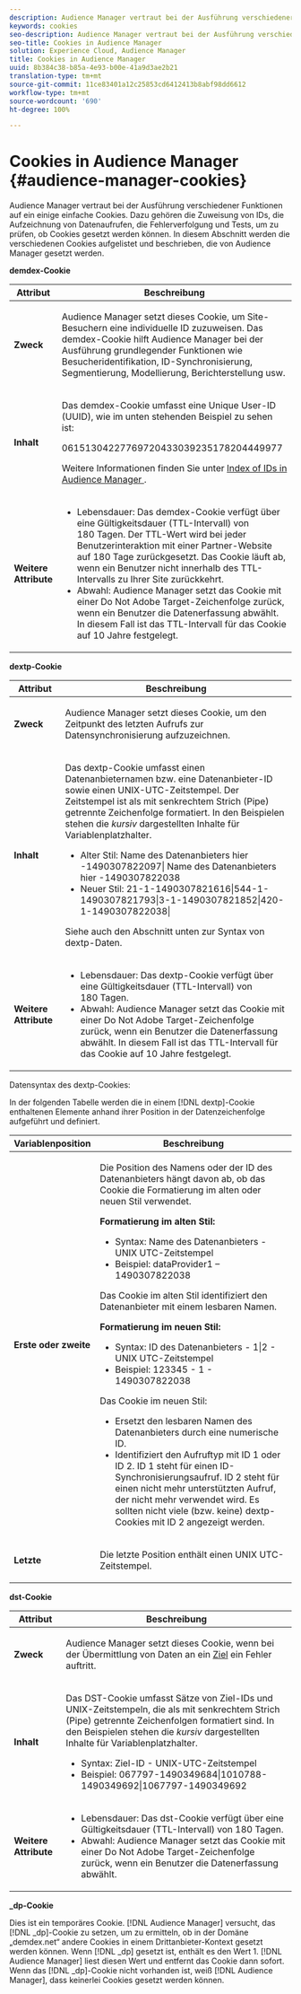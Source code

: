```yaml
---
description: Audience Manager vertraut bei der Ausführung verschiedener Funktionen auf ein einige einfache Cookies. Dazu gehören die Zuweisung von IDs, die Aufzeichnung von Datenaufrufen, die Fehlerverfolgung und Tests, um zu prüfen, ob Cookies gesetzt werden können. In diesem Abschnitt werden die verschiedenen Cookies aufgelistet und beschrieben, die von Audience Manager gesetzt werden.
keywords: cookies
seo-description: Audience Manager vertraut bei der Ausführung verschiedener Funktionen auf ein einige einfache Cookies. Dazu gehören die Zuweisung von IDs, die Aufzeichnung von Datenaufrufen, die Fehlerverfolgung und Tests, um zu prüfen, ob Cookies gesetzt werden können. In diesem Abschnitt werden die verschiedenen Cookies aufgelistet und beschrieben, die von Audience Manager gesetzt werden.
seo-title: Cookies in Audience Manager
solution: Experience Cloud, Audience Manager
title: Cookies in Audience Manager
uuid: 8b384c38-b85a-4e93-b00e-41a9d3ae2b21
translation-type: tm+mt
source-git-commit: 11ce83401a12c25853cd6412413b8abf98dd6612
workflow-type: tm+mt
source-wordcount: '690'
ht-degree: 100%

---
```



# Cookies in Audience Manager {#audience-manager-cookies}

Audience Manager vertraut bei der Ausführung verschiedener Funktionen auf ein einige einfache Cookies. Dazu gehören die Zuweisung von IDs, die Aufzeichnung von Datenaufrufen, die Fehlerverfolgung und Tests, um zu prüfen, ob Cookies gesetzt werden können. In diesem Abschnitt werden die verschiedenen Cookies aufgelistet und beschrieben, die von Audience Manager gesetzt werden.

**demdex-Cookie**

<table id="table_1CCF7EA2BC9E421F8DEECA5F611E33F6"> 
 <thead> 
  <tr> 
   <th colname="col1" class="entry"> Attribut </th> 
   <th colname="col2" class="entry"> Beschreibung </th> 
  </tr> 
 </thead>
 <tbody> 
  <tr> 
   <td colname="col1"> <p> <b>Zweck</b> </p> </td> 
   <td colname="col2"> <p> <span class="keyword"> Audience Manager</span> setzt dieses Cookie, um Site-Besuchern eine individuelle ID zuzuweisen. Das <span class="wintitle">demdex</span>-Cookie hilft <span class="keyword">Audience Manager</span> bei der Ausführung grundlegender Funktionen wie Besucheridentifikation, ID-Synchronisierung, Segmentierung, Modellierung, Berichterstellung usw. </p> </td> 
  </tr> 
  <tr> 
   <td colname="col1"> <p> <b>Inhalt</b> </p> </td> 
   <td colname="col2"> <p>Das <span class="wintitle">demdex</span>-Cookie umfasst eine Unique User-ID (UUID), wie im unten stehenden Beispiel zu sehen ist: </p> <p> <span class="codeph"> 06151304227769720433039235178204449977 </span> </p> <p>Weitere Informationen finden Sie unter <a href="https://docs.adobe.com/content/help/de-DE/audience-manager/user-guide/reference/ids-in-aam.html" format="https" scope="external">Index of IDs in Audience Manager </a>. </p> </td> 
  </tr> 
  <tr> 
   <td colname="col1"> <p> <b>Weitere Attribute</b> </p> </td> 
   <td colname="col2"> <p> 
     <ul id="ul_11291DA87C5045E880034E06C863BCDA"> 
      <li id="li_40C30A06A12449A4A8748621223CA71B">Lebensdauer: Das <span class="wintitle">demdex</span>-Cookie verfügt über eine Gültigkeitsdauer (TTL-Intervall) von 180 Tagen. Der TTL-Wert wird bei jeder Benutzerinteraktion mit einer Partner-Website auf 180 Tage zurückgesetzt. Das Cookie läuft ab, wenn ein Benutzer nicht innerhalb des TTL-Intervalls zu Ihrer Site zurückkehrt. </li> 
      <li id="li_A589EDA2198249829207A183872EF1FF">Abwahl: <span class="keyword">Audience Manager</span> setzt das Cookie mit einer <span class="codeph">Do Not Adobe Target</span>-Zeichenfolge zurück, wenn ein Benutzer die Datenerfassung abwählt. In diesem Fall ist das TTL-Intervall für das Cookie auf 10 Jahre festgelegt. </li> 
     </ul> </p> </td> 
  </tr> 
 </tbody> 
</table>

**dextp-Cookie**

<table id="table_7343C9C9ADD24D3FA693ECC76E4A4045"> 
 <thead> 
  <tr> 
   <th colname="col1" class="entry"> Attribut </th> 
   <th colname="col2" class="entry"> Beschreibung </th> 
  </tr> 
 </thead>
 <tbody> 
  <tr> 
   <td colname="col1"> <p> <b>Zweck</b> </p> </td> 
   <td colname="col2"> <p> <span class="keyword"> Audience Manager</span> setzt dieses Cookie, um den Zeitpunkt des letzten Aufrufs zur Datensynchronisierung aufzuzeichnen. </p> </td> 
  </tr> 
  <tr> 
   <td colname="col1"> <p> <b>Inhalt</b> </p> </td> 
   <td colname="col2"> <p>Das <span class="wintitle">dextp</span>-Cookie umfasst einen Datenanbieternamen bzw. eine Datenanbieter-ID sowie einen UNIX-UTC-Zeitstempel. Der Zeitstempel ist als mit senkrechtem Strich (Pipe) getrennte Zeichenfolge formatiert. In den Beispielen stehen die <i>kursiv</i> dargestellten Inhalte für Variablenplatzhalter. </p> <p> 
     <ul id="ul_80D0BC3FCF06470991E12712401D784A"> 
      <li id="li_03747A433CEB4756A26CD866E716B89D">Alter Stil: <span class="codeph"> <span class="varname"> Name des Datenanbieters hier </span>-1490307822097| <span class="varname"> Name des Datenanbieters hier </span>-1490307822038 </span> </li> 
      <li id="li_79E7000E82DB4ADA9E9887B017343B2D">Neuer Stil: <span class="codeph">21-1-1490307821616|544-1-1490307821793|3-1-1490307821852|420-1-1490307822038| </span> </li> 
     </ul> </p> <p>Siehe auch den Abschnitt unten zur Syntax von dextp-Daten. </p> </td> 
  </tr> 
  <tr> 
   <td colname="col1"> <p> <b>Weitere Attribute</b> </p> </td> 
   <td colname="col2"> <p> 
     <ul id="ul_4922AC2CD55D4C888A6FBEB22F8B889B"> 
      <li id="li_91A68C44E53840379C2ACDED25468735">Lebensdauer: Das <span class="wintitle">dextp</span>-Cookie verfügt über eine Gültigkeitsdauer (TTL-Intervall) von 180 Tagen. </li> 
      <li id="li_6B8C674EFAAC4DABA0A640CF29247F99">Abwahl: <span class="keyword">Audience Manager</span> setzt das Cookie mit einer <span class="codeph">Do Not Adobe Target</span>-Zeichenfolge zurück, wenn ein Benutzer die Datenerfassung abwählt. In diesem Fall ist das TTL-Intervall für das Cookie auf 10 Jahre festgelegt. </li> 
     </ul> </p> </td> 
  </tr> 
 </tbody> 
</table>

Datensyntax des dextp-Cookies:

In der folgenden Tabelle werden die in einem [!DNL dextp]-Cookie enthaltenen Elemente anhand ihrer Position in der Datenzeichenfolge aufgeführt und definiert.

<table id="table_BE00604B97F24F5A94AA4F566063D785"> 
 <thead> 
  <tr> 
   <th colname="col1" class="entry"> Variablenposition </th> 
   <th colname="col2" class="entry"> Beschreibung </th> 
  </tr> 
 </thead>
 <tbody> 
  <tr> 
   <td colname="col1"> <p> <b>Erste oder zweite</b> </p> </td> 
   <td colname="col2"> <p>Die Position des Namens oder der ID des Datenanbieters hängt davon ab, ob das Cookie die Formatierung im alten oder neuen Stil verwendet. </p> <p> <b>Formatierung im alten Stil:</b> </p> <p> 
     <ul id="ul_5BFBF40E3FE849CA859030F2D070FDF6"> 
      <li id="li_E8F4DC0CB15B472ABE9892B3A61D7F77">Syntax: <span class="codeph"> <span class="varname"> Name des Datenanbieters</span> - <span class="varname"> UNIX UTC-Zeitstempel </span> </span> </li> 
      <li id="li_7CD8B101156140F49EA97B18E9591402">Beispiel: <span class="codeph">dataProvider1 – 1490307822038 </span> </li> 
     </ul> </p> <p>Das Cookie im alten Stil identifiziert den Datenanbieter mit einem lesbaren Namen. </p> <p> <b>Formatierung im neuen Stil:</b> </p> <p> 
     <ul id="ul_AC6225CA781746148C125F21DFED1ED9"> 
      <li id="li_29C4B52E398B4EA28944980A15B05A57">Syntax: <span class="codeph"> <span class="varname"> ID des Datenanbieters </span> - 1|2 - <span class="varname"> UNIX UTC-Zeitstempel </span> </span> </li> 
      <li id="li_3BF30CA5FED242DF96E0B54AFC64B06F">Beispiel: <span class="codeph"> 123345 - 1 - 1490307822038 </span> </li> 
     </ul> </p> <p>Das Cookie im neuen Stil: </p> <p> 
     <ul id="ul_F05A91A455FA44C7A71186C0C9E31630"> 
      <li id="li_A8C9638173684359BABC4207845A4F48">Ersetzt den lesbaren Namen des Datenanbieters durch eine numerische ID. </li> 
      <li id="li_28F1E2DB24904E53BE9718AD788CE61E">Identifiziert den Aufruftyp mit ID 1 oder ID 2. ID 1 steht für einen ID-Synchronisierungsaufruf. ID 2 steht für einen nicht mehr unterstützten Aufruf, der nicht mehr verwendet wird. Es sollten nicht viele (bzw. keine) dextp-Cookies mit ID 2 angezeigt werden. </li> 
     </ul> </p> </td> 
  </tr> 
  <tr> 
   <td colname="col1"> <p> <b>Letzte</b> </p> </td> 
   <td colname="col2"> <p>Die letzte Position enthält einen UNIX UTC-Zeitstempel. </p> </td> 
  </tr> 
 </tbody> 
</table>

**dst-Cookie**

<table id="table_83AE9B6350C6408BAECD9FCF33022B98"> 
 <thead> 
  <tr> 
   <th colname="col1" class="entry"> Attribut </th> 
   <th colname="col2" class="entry"> Beschreibung </th> 
  </tr> 
 </thead>
 <tbody> 
  <tr> 
   <td colname="col1"> <p> <b>Zweck</b> </p> </td> 
   <td colname="col2"> <p> <span class="keyword"> Audience Manager</span> setzt dieses Cookie, wenn bei der Übermittlung von Daten an ein <a href="https://docs.adobe.com/content/help/de-DE/audience-manager/user-guide/features/destinations/destinations.html#purposes" format="https" scope="external">Ziel</a> ein Fehler auftritt. </p> </td> 
  </tr> 
  <tr> 
   <td colname="col1"> <p> <b>Inhalt</b> </p> </td> 
   <td colname="col2"> <p> Das <span class="wintitle">DST</span>-Cookie umfasst Sätze von Ziel-IDs und UNIX-Zeitstempeln, die als mit senkrechtem Strich (Pipe) getrennte Zeichenfolgen formatiert sind. In den Beispielen stehen die <i>kursiv</i> dargestellten Inhalte für Variablenplatzhalter. </p> <p> 
     <ul id="ul_CE98076A02DA413486C1D341E9806889"> 
      <li id="li_850209D956644749B98C7A208C825C15">Syntax: <span class="codeph"> <span class="varname"> Ziel-ID </span> - <span class="varname"> UNIX-UTC-Zeitstempel </span> </span> </li> 
      <li id="li_4A22152C70844733982230EBF7B9EB78">Beispiel: <span class="codeph">067797-1490349684|1010788-1490349692|1067797-1490349692 </span> </li> 
     </ul> </p> </td> 
  </tr> 
  <tr> 
   <td colname="col1"> <p> <b>Weitere Attribute</b> </p> </td> 
   <td colname="col2"> <p> 
     <ul id="ul_5D13DD701B484B51BF2808A69A919106"> 
      <li id="li_4E665114C63246FBA32A4E19984D2693">Lebensdauer: Das <span class="wintitle">dst</span>-Cookie verfügt über eine Gültigkeitsdauer (TTL-Intervall) von 180 Tagen. </li> 
      <li id="li_A682B566704F43D2AB72487EFF212474">Abwahl: <span class="keyword">Audience Manager</span> setzt das Cookie mit einer <span class="codeph">Do Not Adobe Target</span>-Zeichenfolge zurück, wenn ein Benutzer die Datenerfassung abwählt. </li> 
     </ul> </p> </td> 
  </tr> 
 </tbody> 
</table>

**_dp-Cookie**

Dies ist ein temporäres Cookie. [!DNL Audience Manager] versucht, das [!DNL _dp]-Cookie zu setzen, um zu ermitteln, ob in der Domäne „demdex.net“ andere Cookies in einem Drittanbieter-Kontext gesetzt werden können. Wenn [!DNL _dp] gesetzt ist, enthält es den Wert 1. [!DNL Audience Manager] liest diesen Wert und entfernt das Cookie dann sofort. Wenn das [!DNL _dp]-Cookie nicht vorhanden ist, weiß [!DNL Audience Manager], dass keinerlei Cookies gesetzt werden können.